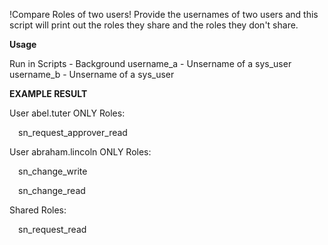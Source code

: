 !Compare Roles of two users!
Provide the usernames of two users and this script will print out the roles they share and the roles they don't share.


**Usage**

Run in Scripts - Background
username_a - Unsername of a sys_user
username_b - Unsername of a sys_user


**EXAMPLE RESULT**

User abel.tuter ONLY Roles:

&emsp;sn_request_approver_read


User abraham.lincoln ONLY Roles:

&emsp;sn_change_write

&emsp;sn_change_read


Shared Roles:

&emsp;sn_request_read
